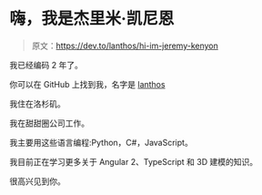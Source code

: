 # 嗨，我是杰里米·凯尼恩

> 原文：<https://dev.to/lanthos/hi-im-jeremy-kenyon>

我已经编码 2 年了。

你可以在 GitHub 上找到我，名字是 [lanthos](https://github.com/lanthos)

我住在洛杉矶。

我在甜甜圈公司工作。

我主要用这些语言编程:Python，C#，JavaScript。

我目前正在学习更多关于 Angular 2、TypeScript 和 3D 建模的知识。

很高兴见到你。